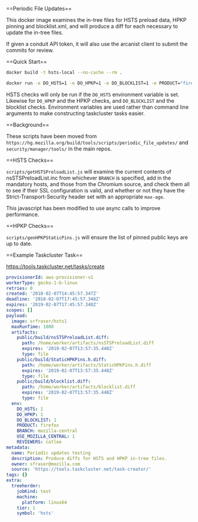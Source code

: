 
==Periodic File Updates==

This docker image examines the in-tree files for HSTS preload data, HPKP pinning and blocklist.xml, and
will produce a diff for each necessary to update the in-tree files.

If given a conduit API token, it will also use the arcanist client to submit the commits for review.


==Quick Start==

```sh
docker build -t hsts-local --no-cache --rm .

docker run -e DO_HSTS=1 -e DO_HPKP=1 -e DO_BLOCKLIST=1 -e PRODUCT="firefox" -e BRANCH="mozilla-central" -e USE_MOZILLA_CENTRAL=1 hsts-local
```

HSTS checks will only be run if the `DO_HSTS` environment variable is set.
Likewise for `DO_HPKP` and the HPKP checks, and `DO_BLOCKLIST` and the
blocklist checks. Environment variables are used rather than command line
arguments to make constructing taskcluster tasks easier.

==Background==

These scripts have been moved from
`https://hg.mozilla.org/build/tools/scripts/periodic_file_updates/` and
`security/manager/tools/` in the main repos.

==HSTS Checks==

`scripts/getHSTSPreloadList.js` will examine the current contents of
nsSTSPreloadList.inc from whichever `BRANCH` is specified, add in the mandatory
hosts, and those from the Chromium source, and check them all to see if their
SSL configuration is valid, and whether or not they have the
Strict-Transport-Security header set with an appropriate `max-age`.

This javascript has been modified to use async calls to improve performance.

==HPKP Checks==

`scripts/genHPKPStaticPins.js` will ensure the list of pinned public keys are
up to date.

==Example Taskcluster Task==

https://tools.taskcluster.net/tasks/create

```yaml
provisionerId: aws-provisioner-v1
workerType: gecko-1-b-linux
retries: 0
created: '2018-02-07T14:45:57.347Z'
deadline: '2018-02-07T17:45:57.348Z'
expires: '2019-02-07T17:45:57.348Z'
scopes: []
payload:
  image: srfraser/hsts1
  maxRunTime: 1800
  artifacts:
    public/build/nsSTSPreloadList.diff:
      path: /home/worker/artifacts/nsSTSPreloadList.diff
      expires: '2019-02-07T13:57:35.448Z'
      type: file
    public/build/StaticHPKPins.h.diff:
      path: /home/worker/artifacts/StaticHPKPins.h.diff
      expires: '2019-02-07T13:57:35.448Z'
      type: file
    public/build/blocklist.diff:
      path: /home/worker/artifacts/blocklist.diff
      expires: '2019-02-07T13:57:35.448Z'
      type: file
  env:
    DO_HSTS: 1
    DO_HPKP: 1
    DO_BLOCKLIST: 1
    PRODUCT: firefox
    BRANCH: mozilla-central
    USE_MOZILLA_CENTRAL: 1
    REVIEWERS: catlee
metadata:
  name: Periodic updates testing
  description: Produce diffs for HSTS and HPKP in-tree files.
  owner: sfraser@mozilla.com
  source: 'https://tools.taskcluster.net/task-creator/'
tags: {}
extra:
  treeherder:
    jobKind: test
    machine:
      platform: linux64
    tier: 1
    symbol: 'hsts'

```
